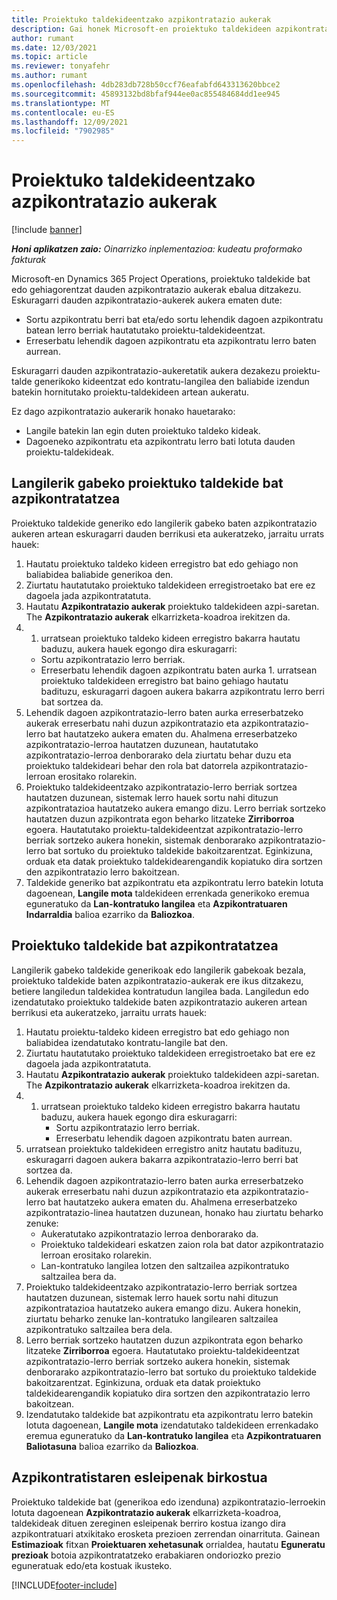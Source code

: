 ```yaml
---
title: Proiektuko taldekideentzako azpikontratazio aukerak
description: Gai honek Microsoft-en proiektuko taldekideen azpikontratazio aukerak azaltzen ditu Dynamics 365 Project Operations.
author: rumant
ms.date: 12/03/2021
ms.topic: article
ms.reviewer: tonyafehr
ms.author: rumant
ms.openlocfilehash: 4db283db728b50ccf76eafabfd643313620bbce2
ms.sourcegitcommit: 45893132bd8bfaf944ee0ac855484684dd1ee945
ms.translationtype: MT
ms.contentlocale: eu-ES
ms.lasthandoff: 12/09/2021
ms.locfileid: "7902985"
---
```

# <a name="subcontracting-options-for-project-team-members"></a>Proiektuko taldekideentzako azpikontratazio aukerak

[!include [banner](../../includes/dataverse-preview.md)]

_**Honi aplikatzen zaio:** Oinarrizko inplementazioa: kudeatu proformako fakturak_

Microsoft-en Dynamics 365 Project Operations, proiektuko taldekide bat edo gehiagorentzat dauden azpikontratazio aukerak ebalua ditzakezu. Eskuragarri dauden azpikontratazio-aukerek aukera ematen dute:

- Sortu azpikontratu berri bat eta/edo sortu lehendik dagoen azpikontratu batean lerro berriak hautatutako proiektu-taldekideentzat. 
- Erreserbatu lehendik dagoen azpikontratu eta azpikontratu lerro baten aurrean. 

Eskuragarri dauden azpikontratazio-aukeretatik aukera dezakezu proiektu-talde generikoko kideentzat edo kontratu-langilea den baliabide izendun batekin hornitutako proiektu-taldekideen artean aukeratu. 

Ez dago azpikontratazio aukerarik honako hauetarako:

- Langile batekin lan egin duten proiektuko taldeko kideak. 
- Dagoeneko azpikontratu eta azpikontratu lerro bati lotuta dauden proiektu-taldekideak. 

## <a name="subcontracting-an-unstaffed-project-team-member"></a>Langilerik gabeko proiektuko taldekide bat azpikontratatzea

Proiektuko taldekide generiko edo langilerik gabeko baten azpikontratazio aukeren artean eskuragarri dauden berrikusi eta aukeratzeko, jarraitu urrats hauek:

1. Hautatu proiektuko taldeko kideen erregistro bat edo gehiago non baliabidea baliabide generikoa den.
2. Ziurtatu hautatutako proiektuko taldekideen erregistroetako bat ere ez dagoela jada azpikontratatuta. 
3. Hautatu **Azpikontratazio aukerak** proiektuko taldekideen azpi-saretan. The **Azpikontratazio aukerak** elkarrizketa-koadroa irekitzen da. 
4. 1. urratsean proiektuko taldeko kideen erregistro bakarra hautatu baduzu, aukera hauek egongo dira eskuragarri:
    - Sortu azpikontratazio lerro berriak. 
    - Erreserbatu lehendik dagoen azpikontratu baten aurka 1. urratsean proiektuko taldekideen erregistro bat baino gehiago hautatu badituzu, eskuragarri dagoen aukera bakarra azpikontratu lerro berri bat sortzea da.
5. Lehendik dagoen azpikontratazio-lerro baten aurka erreserbatzeko aukerak erreserbatu nahi duzun azpikontratazio eta azpikontratazio-lerro bat hautatzeko aukera ematen du. Ahalmena erreserbatzeko azpikontratazio-lerroa hautatzen duzunean, hautatutako azpikontratazio-lerroa denborarako dela ziurtatu behar duzu eta proiektuko taldekideari behar den rola bat datorrela azpikontratazio-lerroan erositako rolarekin.
6. Proiektuko taldekideentzako azpikontratazio-lerro berriak sortzea hautatzen duzunean, sistemak lerro hauek sortu nahi dituzun azpikontratazioa hautatzeko aukera emango dizu. Lerro berriak sortzeko hautatzen duzun azpikontrata egon beharko litzateke **Zirriborroa** egoera. Hautatutako proiektu-taldekideentzat azpikontratazio-lerro berriak sortzeko aukera honekin, sistemak denborarako azpikontratazio-lerro bat sortuko du proiektuko taldekide bakoitzarentzat. Eginkizuna, orduak eta datak proiektuko taldekidearengandik kopiatuko dira sortzen den azpikontratazio lerro bakoitzean. 
7. Taldekide generiko bat azpikontratu eta azpikontratu lerro batekin lotuta dagoenean, **Langile mota** taldekideen errenkada generikoko eremua eguneratuko da **Lan-kontratuko langilea** eta **Azpikontratuaren Indarraldia** balioa ezarriko da **Baliozkoa**.

## <a name="subcontracting-a-staffed-project-team-member"></a>Proiektuko taldekide bat azpikontratatzea

Langilerik gabeko taldekide generikoak edo langilerik gabekoak bezala, proiektuko taldekide baten azpikontratazio-aukerak ere ikus ditzakezu, betiere langiledun taldekidea kontratudun langilea bada. Langiledun edo izendatutako proiektuko taldekide baten azpikontratazio aukeren artean berrikusi eta aukeratzeko, jarraitu urrats hauek:

1. Hautatu proiektu-taldeko kideen erregistro bat edo gehiago non baliabidea izendatutako kontratu-langile bat den.
2. Ziurtatu hautatutako proiektuko taldekideen erregistroetako bat ere ez dagoela jada azpikontratatuta. 
3. Hautatu **Azpikontratazio aukerak** proiektuko taldekideen azpi-saretan. The **Azpikontratazio aukerak** elkarrizketa-koadroa irekitzen da. 
4. 1. urratsean proiektuko taldeko kideen erregistro bakarra hautatu baduzu, aukera hauek egongo dira eskuragarri:
      - Sortu azpikontratazio lerro berriak.
      - Erreserbatu lehendik dagoen azpikontratu baten aurrean.
  1. urratsean proiektuko taldekideen erregistro anitz hautatu badituzu, eskuragarri dagoen aukera bakarra azpikontratazio-lerro berri bat sortzea da.
5. Lehendik dagoen azpikontratazio-lerro baten aurka erreserbatzeko aukerak erreserbatu nahi duzun azpikontratazio eta azpikontratazio-lerro bat hautatzeko aukera ematen du. Ahalmena erreserbatzeko azpikontratazio-linea hautatzen duzunean, honako hau ziurtatu beharko zenuke:
      - Aukeratutako azpikontratazio lerroa denborarako da. 
      - Proiektuko taldekideari eskatzen zaion rola bat dator azpikontratazio lerroan erositako rolarekin. 
      - Lan-kontratuko langilea lotzen den saltzailea azpikontratuko saltzailea bera da.
6. Proiektuko taldekideentzako azpikontratazio-lerro berriak sortzea hautatzen duzunean, sistemak lerro hauek sortu nahi dituzun azpikontratazioa hautatzeko aukera emango dizu. Aukera honekin, ziurtatu beharko zenuke lan-kontratuko langilearen saltzailea azpikontratuko saltzailea bera dela. 
7. Lerro berriak sortzeko hautatzen duzun azpikontrata egon beharko litzateke **Zirriborroa** egoera. Hautatutako proiektu-taldekideentzat azpikontratazio-lerro berriak sortzeko aukera honekin, sistemak denborarako azpikontratazio-lerro bat sortuko du proiektuko taldekide bakoitzarentzat. Eginkizuna, orduak eta datak proiektuko taldekidearengandik kopiatuko dira sortzen den azpikontratazio lerro bakoitzean.  
8. Izendatutako taldekide bat azpikontratu eta azpikontratu lerro batekin lotuta dagoenean, **Langile mota** izendatutako taldekideen errenkadako eremua eguneratuko da **Lan-kontratuko langilea** eta **Azpikontratuaren Baliotasuna** balioa ezarriko da **Baliozkoa**.

## <a name="re-costing-subcontractor-assignments"></a>Azpikontratistaren esleipenak birkostua

Proiektuko taldekide bat (generikoa edo izenduna) azpikontratazio-lerroekin lotuta dagoenean **Azpikontratazio aukerak** elkarrizketa-koadroa, taldekideak dituen zereginen esleipenak berriro kostua izango dira azpikontratuari atxikitako erosketa prezioen zerrendan oinarrituta. Gainean **Estimazioak** fitxan **Proiektuaren xehetasunak** orrialdea, hautatu **Eguneratu prezioak** botoia azpikontratatzeko erabakiaren ondoriozko prezio eguneratuak edo/eta kostuak ikusteko.

[!INCLUDE[footer-include](../../includes/footer-banner.md)]
